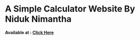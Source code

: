 # A Simple Calculator Website By Niduk Nimantha

<b>Available at : <a href="https://niduknimantha.github.io/Calculator/">Click Here</a></b>
